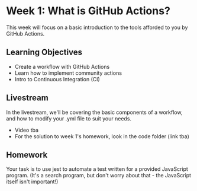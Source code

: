 # Week 1: What is GitHub Actions?

This week will focus on a basic introduction to the tools afforded to you by GitHub Actions.

## Learning Objectives

  - Create a workflow with GitHub Actions
  - Learn how to implement community actions
  - Intro to Continuous Integration (CI)
  
## Livestream

  In the livestream, we'll be covering the basic components of a workflow, and how to modify your .yml file to suit your needs.
  
   - Video tba
   - For the solution to week 1's  homework, look in the code folder (link tba)
   
## Homework

  Your task is to use jest to automate a test written for a provided JavaScript program. (It's a search program, but don't worry about that - the JavaScript itself isn't important!)
  
